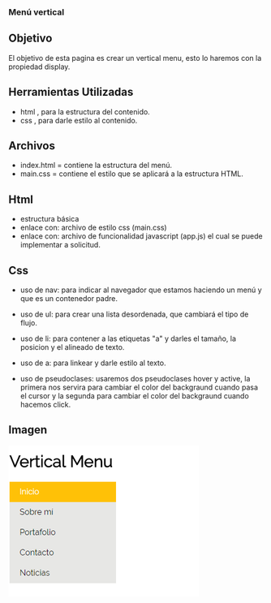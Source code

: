 ### Menú vertical

## Objetivo

El objetivo de esta pagina es crear un vertical menu, esto lo haremos con la propiedad display.

## Herramientas Utilizadas

- html , para la estructura del contenido.
- css , para darle estilo al contenido.

## Archivos

- index.html = contiene la estructura del menú.
- main.css = contiene el estilo que se aplicará a la estructura HTML.

## Html

- estructura básica
- enlace con: archivo de estilo css (main.css)
- enlace con: archivo de funcionalidad javascript (app.js) el cual se puede implementar a solicitud.

## Css

- uso de nav: para indicar al navegador que estamos haciendo un menú y que es un contenedor padre.

- uso de ul: para crear una lista desordenada, que cambiará el tipo de flujo.

- uso de li: para contener a las etiquetas "a" y darles el tamaño, la posicion y el alineado de texto.

- uso de a: para linkear y darle estilo al texto.

- uso de pseudoclases: usaremos dos pseudoclases hover y active, la primera nos servira para cambiar el color del backgraund cuando pasa el cursor y la segunda para cambiar el color del backgraund cuando hacemos click.

## Imagen
![Vertical menu](assets/images/Vertical-menu.png)